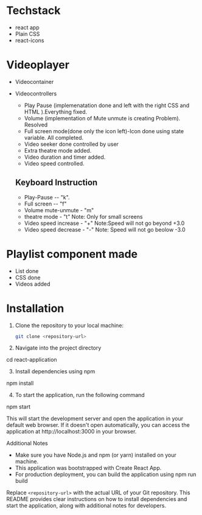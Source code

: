 # Techstack
* react app
* Plain CSS
* react-icons

# Videoplayer
 * Videocontainer
 * Videocontrollers
   * Play Pause (implemenatation done and left with the right CSS and HTML ).Everything fixed.
   * Volume (implementation of Mute unmute is creating Problem). Resolved
   * Full screen mode(done only the icon left)-Icon done using state variable. All completed.
   * Video seeker done controlled by user
   * Extra theatre mode added.
   * Video duration and timer added.
   * Video speed controlled.

   ## Keyboard Instruction
    * Play-Pause --  "k".
    * Full screen -- "f"
    * Volume mute-unmute - "m" 
    * theatre mode - "t" Note: Only for small screens
    * Video speed increase - "+" Note:Speed will not go beyond +3.0
    * Video speed decrease - "-" Note: Speed will not go beolow -3.0
# Playlist component made

* List done 
* CSS done
* Videos added


# Installation

1. Clone the repository to your local machine:

   ```bash
   git clone <repository-url>


2. Navigate into the project directory

cd react-application


3. Install dependencies using npm 

npm install


4. To start the application, run the following command

npm start

This will start the development server and open the application in your default web browser. 
If it doesn't open automatically, you can access the application at http://localhost:3000 in your browser.


Additional Notes
* Make sure you have Node.js and npm (or yarn) installed on your machine.
* This application was bootstrapped with Create React App.
* For production deployment, you can build the application using npm run build

Replace `<repository-url>` with the actual URL of your Git repository. This README provides clear instructions on how to install dependencies and start the application, along with additional notes for developers.



